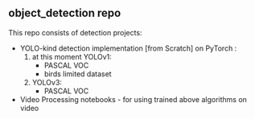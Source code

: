 ## object_detection repo
This repo consists of detection projects:
* YOLO-kind detection implementation [from Scratch] on PyTorch :
  1. at this moment YOLOv1:
     * PASCAL VOC
     * birds limited dataset
  2. YOLOv3:
     * PASCAL VOC
* Video Processing notebooks - for using trained above algorithms on video
